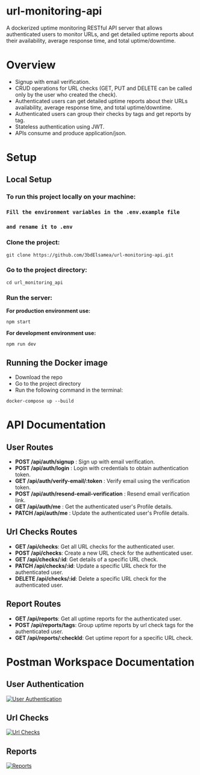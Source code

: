# url-monitoring-api

A dockerized uptime monitoring RESTful API server that allows authenticated users to monitor URLs, and get detailed
uptime reports about their availability, average response time, and total uptime/downtime.

# Overview

- Signup with email verification.
- CRUD operations for URL checks (GET, PUT and DELETE can be called only by the user who created the check).
- Authenticated users can get detailed uptime reports about their URLs availability, average response time, and total
  uptime/downtime.
- Authenticated users can group their checks by tags and get reports by tag.
- Stateless authentication using JWT.
- APIs consume and produce application/json.

# Setup

## Local Setup

### To run this project locally on your machine:

### ```Fill the environment variables in the .env.example file```

### ```and rename it to .env ```

### Clone the project:

```
git clone https://github.com/3bdElsamea/url-monitoring-api.git
```

### Go to the project directory:

```
cd url_monitoring_api
```

### Run the server:

**For production environment use:**

```
npm start
```

**For development environment use:**

```
npm run dev
```

## Running the Docker image

- Download the repo
- Go to the project directory
- Run the following command in the terminal:

```
docker-compose up --build
```

# API Documentation

## User Routes

- **POST /api/auth/signup** : Sign up with email verification.
- **POST /api/auth/login** : Login with credentials to obtain authentication token.
- **GET /api/auth/verify-email/:token** : Verify email using the verification token.
- **POST /api/auth/resend-email-verification** : Resend email verification link.
- **GET /api/auth/me** : Get the authenticated user's Profile details.
- **PATCH /api/auth/me** : Update the authenticated user's Profile details.

## Url Checks Routes

- **GET /api/checks**: Get all URL checks for the authenticated user.
- **POST /api/checks**: Create a new URL check for the authenticated user.
- **GET /api/checks/:id**: Get details of a specific URL check.
- **PATCH /api/checks/:id**: Update a specific URL check for the authenticated user.
- **DELETE /api/checks/:id**: Delete a specific URL check for the authenticated user.

## Report Routes

- **GET /api/reports**: Get all uptime reports for the authenticated user.
- **POST /api/reports/tags**: Group uptime reports by url check tags for the authenticated user.
- **GET /api/reports/:checkId**: Get uptime report for a specific URL check.

# Postman Workspace Documentation

## User Authentication

[![User Authentication](https://run.pstmn.io/button.svg)](https://documenter.getpostman.com/view/25931255/2s9Xxwxa49)

## Url Checks

[![Url Checks](https://run.pstmn.io/button.svg)](https://documenter.getpostman.com/view/25931255/2s9Xxwxa4B)

## Reports

[![Reports](https://run.pstmn.io/button.svg)](https://documenter.getpostman.com/view/25931255/2s9Xxwxa4E)